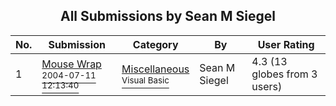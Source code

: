 ﻿<div align="center">

## All Submissions by Sean M Siegel

</div>

No.  | Submission | Category | By   | User Rating
---- | ---------- | -------- | ---- | -----------
1 | [Mouse Wrap<br /><sup>2004-07-11 12:13:40</sup>](https://github.com/Planet-Source-Code/sean-m-siegel-mouse-wrap__1-54868) | [Miscellaneous<br /><sup>Visual Basic</sup>](../ByCategory/miscellaneous__1-1.md) | Sean M Siegel | 4.3 (13 globes from 3 users)
